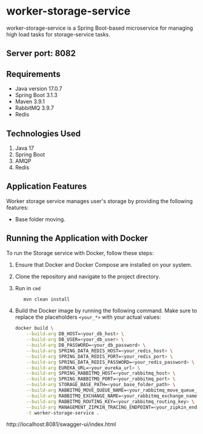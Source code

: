 # worker-storage-service
worker-storage-service is a Spring Boot-based microservice for managing high load tasks for storage-service tasks.

## Server port: 8082

## Requirements

- Java version 17.0.7
- Spring Boot 3.1.3
- Maven 3.9.1
- RabbitMQ 3.9.7
- Redis
## Technologies Used

1. Java 17
2. Spring Boot
3. AMQP
4. Redis

## Application Features

Worker storage service manages user's storage by providing the following features:
- Base folder moving.

## Running the Application with Docker

To run the Storage service with Docker, follow these steps:

1. Ensure that Docker and Docker Compose are installed on your system.
2. Clone the repository and navigate to the project directory.
3. Run in `cmd`
   ```sh
      mvn clean install
   ```
4. Build the Docker image by running the following command. Make sure to replace the placeholders `<your_*>` with your
   actual values:

   ```sh
   docker build \
       --build-arg DB_HOST=<your_db_host> \
       --build-arg DB_USER=<your_db_user> \
       --build-arg DB_PASSWORD=<your_db_password> \
       --build-arg SPRING_DATA_REDIS_HOST=<your_redis_host> \
       --build-arg SPRING_DATA_REDIS_PORT=<your_redis_port> \
       --build-arg SPRING_DATA_REDIS_PASSWORD=<your_redis_password> \
       --build-arg EUREKA_URL=<your_eureka_url> \
       --build-arg SPRING_RABBITMQ_HOST=<your_rabbitmq_host> \
       --build-arg SPRING_RABBITMQ_PORT=<your_rabbitmq_port> \
       --build-arg STORAGE_BASE_PATH=<your_base_folder_path> \
       --build-arg RABBITMQ_MOVE_QUEUE_NAME=<your_rabbitmq_move_queue_name> \
       --build-arg RABBITMQ_EXCHANGE_NAME=<your_rabbitmq_exchange_name> \
       --build-arg RABBITMQ_ROUTING_KEY=<your_rabbitmq_routing_key> \
       --build-arg MANAGEMENT_ZIPKIN_TRACING_ENDPOINT=<your_zipkin_endpoint> \
       -t worker-storage-service .
    ```
http://localhost:8081/swagger-ui/index.html
